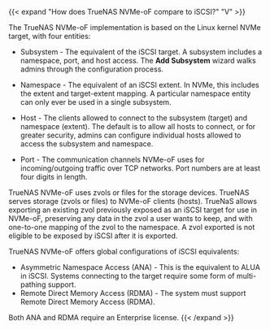 &NewLine;

{{< expand "How does TrueNAS NVMe-oF compare to iSCSI?" "V" >}}

The TrueNAS NVMe-oF implementation is based on the Linux kernel NVMe target, with four entities:

* Subsystem - The equivalent of the iSCSI target.
  A subsystem includes a namespace, port, and host access. The **Add Subsystem** wizard walks admins through the configuration process.

* Namespace - The equivalent of an iSCSI extent. In NVMe, this includes the extent and target-extent mapping.
  A particular namespace entity can only ever be used in a single subsystem.

* Host - The clients allowed to connect to the subsystem (target) and namespace (extent).
  The default is to allow all hosts to connect, or for greater security, admins can configure individual hosts allowed to access the subsystem and namespace.

* Port - The communication channels NVMe-oF uses for incoming/outgoing traffic over TCP networks. Port numbers are at least four digits in length.

TrueNAS NVMe-oF uses zvols or files for the storage devices. TrueNAS serves storage (zvols or files) to NVMe-oF clients (hosts).
TrueNaS allows exporting an existing zvol previously exposed as an iSCSI target for use in NVMe-oF, preserving any data in the zvol a user wants to keep, and with one-to-one mapping of the zvol to the namespace.
A zvol exported is not eligible to be exposed by iSCSI after it is exported.

TrueNAS NVMe-oF offers global configurations of iSCSI equivalents:
* Asymmetric Namespace Access (ANA) - This is the equivalent to ALUA in iSCSI.
  Systems connecting to the target require some form of multi-pathing support.
* Remote Direct Memory Access (RDMA) - The system must support Remote Direct Memory Access (RDMA).

Both ANA and RDMA require an Enterprise license.
{{< /expand >}}